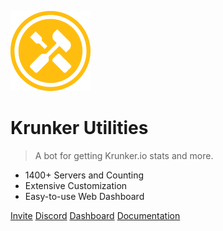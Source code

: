 <!-- _coverpage.md -->

![logo](_media/logo.png)

# Krunker Utilities 
> A bot for getting Krunker.io stats and more.

- 1400+ Servers and Counting
- Extensive Customization
- Easy-to-use Web Dashboard

[Invite](https://discordapp.com/api/oauth2/authorize?client_id=616588768358694913&permissions=388160&scope=bot)
[Discord](https://discord.gg/naSBJ8jsE9)
[Dashboard](https://dashboard.bunkerbots.tech)
[Documentation](#krunker-utilities)
